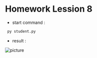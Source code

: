 # Homework Lession 8

* start command :
```cmd
 py student.py
```

* result :

![picture](https://github.com/ORELxD/Python/blob/master/homeworkLession8/%E2%80%8F%E2%80%8Fresult.JPG)



